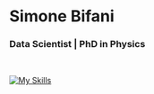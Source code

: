 # Simone Bifani
### Data Scientist | PhD in Physics  
</br>

[![My Skills](https://skillicons.dev/icons?i=linkedin,py,r,sqlite,cpp,bash,git,linux,aws,azure,docker,latex,md)](https://www.linkedin.com/in/simone-bifani/)
